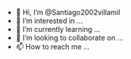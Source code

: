- 👋 Hi, I’m @Santiago2002villamil
- 👀 I’m interested in ...
- 🌱 I’m currently learning ...
- 💞️ I’m looking to collaborate on ...
- 📫 How to reach me ...

<!---
Santiago2002villamil/Santiago2002villamil is a ✨ special ✨ repository because its `README.md` (this file) appears on your GitHub profile.
You can click the Preview link to take a look at your changes.
--->

